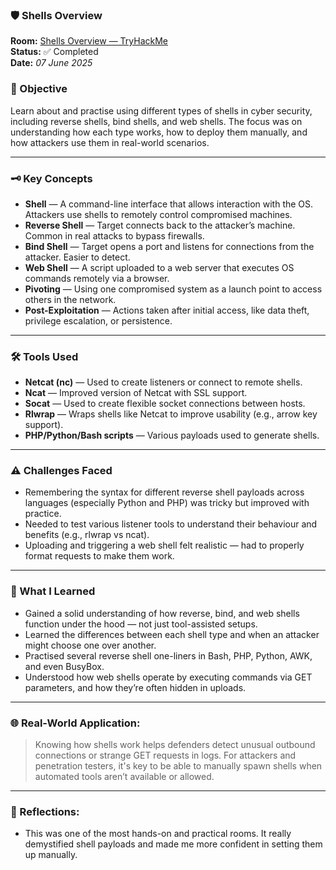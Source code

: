 ### 🛡️ Shells Overview

**Room:** [Shells Overview — TryHackMe](https://tryhackme.com/room/shellsoverview)  
**Status:** ✅ Completed  
**Date:** *07 June 2025* 

### 🎯 Objective
Learn about and practise using different types of shells in cyber security, including reverse shells, bind shells, and web shells. The focus was on understanding how each type works, how to deploy them manually, and how attackers use them in real-world scenarios.

---

### 🗝️ Key Concepts  
- **Shell** — A command-line interface that allows interaction with the OS. Attackers use shells to remotely control compromised machines.  
- **Reverse Shell** — Target connects back to the attacker’s machine. Common in real attacks to bypass firewalls.  
- **Bind Shell** — Target opens a port and listens for connections from the attacker. Easier to detect.  
- **Web Shell** — A script uploaded to a web server that executes OS commands remotely via a browser.  
- **Pivoting** — Using one compromised system as a launch point to access others in the network.  
- **Post-Exploitation** — Actions taken after initial access, like data theft, privilege escalation, or persistence.

---

### 🛠️ Tools Used
- **Netcat (nc)** — Used to create listeners or connect to remote shells.  
- **Ncat** — Improved version of Netcat with SSL support.  
- **Socat** — Used to create flexible socket connections between hosts.  
- **Rlwrap** — Wraps shells like Netcat to improve usability (e.g., arrow key support).  
- **PHP/Python/Bash scripts** — Various payloads used to generate shells.

---

### ⚠️ Challenges Faced
- Remembering the syntax for different reverse shell payloads across languages (especially Python and PHP) was tricky but improved with practice.
- Needed to test various listener tools to understand their behaviour and benefits (e.g., rlwrap vs ncat).
- Uploading and triggering a web shell felt realistic — had to properly format requests to make them work.

---

### 🧠 What I Learned
- Gained a solid understanding of how reverse, bind, and web shells function under the hood — not just tool-assisted setups.
- Learned the differences between each shell type and when an attacker might choose one over another.
- Practised several reverse shell one-liners in Bash, PHP, Python, AWK, and even BusyBox.
- Understood how web shells operate by executing commands via GET parameters, and how they’re often hidden in uploads.

---

### 🌐 Real-World Application:
> Knowing how shells work helps defenders detect unusual outbound connections or strange GET requests in logs. For attackers and penetration testers, it's key to be able to manually spawn shells when automated tools aren’t available or allowed.

---

### 💭 Reflections:
- This was one of the most hands-on and practical rooms. It really demystified shell payloads and made me more confident in setting them up manually.
